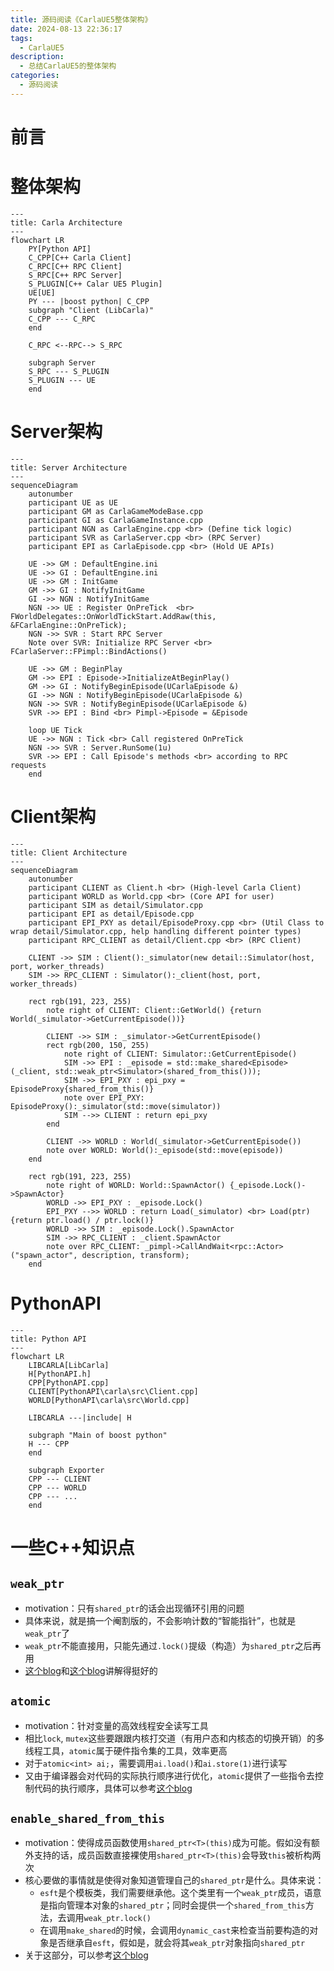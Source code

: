 ```yaml
---
title: 源码阅读《CarlaUE5整体架构》
date: 2024-08-13 22:36:17
tags: 
  - CarlaUE5
description:
  - 总结CarlaUE5的整体架构
categories:
  - 源码阅读
---
```


# 前言

# 整体架构

```mermaid
---
title: Carla Architecture
---
flowchart LR
    PY[Python API]
    C_CPP[C++ Carla Client]
    C_RPC[C++ RPC Client]
    S_RPC[C++ RPC Server]
    S_PLUGIN[C++ Calar UE5 Plugin]
    UE[UE]
    PY --- |boost python| C_CPP
    subgraph "Client (LibCarla)"
    C_CPP --- C_RPC
    end

    C_RPC <--RPC--> S_RPC

    subgraph Server
    S_RPC --- S_PLUGIN
    S_PLUGIN --- UE
    end
```

# Server架构

```mermaid
---
title: Server Architecture
---
sequenceDiagram
    autonumber
    participant UE as UE
    participant GM as CarlaGameModeBase.cpp
    participant GI as CarlaGameInstance.cpp
    participant NGN as CarlaEngine.cpp <br> (Define tick logic)
    participant SVR as CarlaServer.cpp <br> (RPC Server)
    participant EPI as CarlaEpisode.cpp <br> (Hold UE APIs)

    UE ->> GM : DefaultEngine.ini
    UE ->> GI : DefaultEngine.ini
    UE ->> GM : InitGame
    GM ->> GI : NotifyInitGame
    GI ->> NGN : NotifyInitGame
    NGN ->> UE : Register OnPreTick  <br> FWorldDelegates::OnWorldTickStart.AddRaw(this, &FCarlaEngine::OnPreTick);
    NGN ->> SVR : Start RPC Server
    Note over SVR: Initialize RPC Server <br> FCarlaServer::FPimpl::BindActions()

    UE ->> GM : BeginPlay
    GM ->> EPI : Episode->InitializeAtBeginPlay()
    GM ->> GI : NotifyBeginEpisode(UCarlaEpisode &)
    GI ->> NGN : NotifyBeginEpisode(UCarlaEpisode &)
    NGN ->> SVR : NotifyBeginEpisode(UCarlaEpisode &)
    SVR ->> EPI : Bind <br> Pimpl->Episode = &Episode

    loop UE Tick
    UE ->> NGN : Tick <br> Call registered OnPreTick
    NGN ->> SVR : Server.RunSome(1u)
    SVR ->> EPI : Call Episode's methods <br> according to RPC requests
    end
```

# Client架构

```mermaid
---
title: Client Architecture
---
sequenceDiagram
    autonumber
    participant CLIENT as Client.h <br> (High-level Carla Client)
    participant WORLD as World.cpp <br> (Core API for user)
    participant SIM as detail/Simulator.cpp
    participant EPI as detail/Episode.cpp
    participant EPI_PXY as detail/EpisodeProxy.cpp <br> (Util Class to wrap detail/Simulator.cpp, help handling different pointer types)
    participant RPC_CLIENT as detail/Client.cpp <br> (RPC Client)

    CLIENT ->> SIM : Client():_simulator(new detail::Simulator(host, port, worker_threads)
    SIM ->> RPC_CLIENT : Simulator():_client(host, port, worker_threads)

    rect rgb(191, 223, 255)
        note right of CLIENT: Client::GetWorld() {return World(_simulator->GetCurrentEpisode())}

        CLIENT ->> SIM : _simulator->GetCurrentEpisode()
        rect rgb(200, 150, 255)
            note right of CLIENT: Simulator::GetCurrentEpisode()
            SIM ->> EPI : _episode = std::make_shared<Episode>(_client, std::weak_ptr<Simulator>(shared_from_this()));
            SIM ->> EPI_PXY : epi_pxy = EpisodeProxy{shared_from_this()}
            note over EPI_PXY: EpisodeProxy():_simulator(std::move(simulator))
            SIM -->> CLIENT : return epi_pxy
        end

        CLIENT ->> WORLD : World(_simulator->GetCurrentEpisode())
        note over WORLD: World():_episode(std::move(episode))
    end

    rect rgb(191, 223, 255)
        note right of WORLD: World::SpawnActor() {_episode.Lock()->SpawnActor}
        WORLD ->> EPI_PXY : _episode.Lock()
        EPI_PXY -->> WORLD : return Load(_simulator) <br> Load(ptr) {return ptr.load() / ptr.lock()}
        WORLD ->> SIM : _episode.Lock().SpawnActor
        SIM ->> RPC_CLIENT : _client.SpawnActor
        note over RPC_CLIENT: _pimpl->CallAndWait<rpc::Actor>("spawn_actor", description, transform);
    end
```

# PythonAPI

```mermaid
---
title: Python API
---
flowchart LR
    LIBCARLA[LibCarla]
    H[PythonAPI.h]
    CPP[PythonAPI.cpp]
    CLIENT[PythonAPI\carla\src\Client.cpp]
    WORLD[PythonAPI\carla\src\World.cpp]

    LIBCARLA ---|include| H

    subgraph "Main of boost python"
    H --- CPP 
    end

    subgraph Exporter
    CPP --- CLIENT 
    CPP --- WORLD
    CPP --- ...
    end
```

# 一些C++知识点

## `weak_ptr`

- motivation：只有`shared_ptr`的话会出现循环引用的问题
- 具体来说，就是搞一个阉割版的，不会影响计数的“智能指针”，也就是`weak_ptr`了
- `weak_ptr`不能直接用，只能先通过`.lock()`提级（构造）为`shared_ptr`之后再用
- [这个blog](https://blog.csdn.net/qq_38410730/article/details/105903979)和[这个blog](https://blog.csdn.net/Xiejingfa/article/details/50772571)讲解得挺好的

## `atomic`

- motivation：针对变量的高效线程安全读写工具
- 相比`lock`, `mutex`这些要跟跟内核打交道（有用户态和内核态的切换开销）的多线程工具，`atomic`属于硬件指令集的工具，效率更高
- 对于`atomic<int> ai;`，需要调用`ai.load()`和`ai.store(1)`进行读写
- 又由于编译器会对代码的实际执行顺序进行优化，`atomic`提供了一些指令去控制代码的执行顺序，具体可以参考[这个blog](https://www.cnblogs.com/kekec/p/14470150.html)

## `enable_shared_from_this`

- motivation：使得成员函数使用`shared_ptr<T>(this)`成为可能。假如没有额外支持的话，成员函数直接裸使用`shared_ptr<T>(this)`会导致`this`被析构两次
- 核心要做的事情就是使得对象知道管理自己的`shared_ptr`是什么。具体来说：
    - `esft`是个模板类，我们需要继承他。这个类里有一个`weak_ptr`成员，语意是指向管理本对象的`shared_ptr`；同时会提供一个`shared_from_this`方法，去调用`weak_ptr.lock()`
    - 在调用`make_shared`的时候，会调用`dynamic_cast`来检查当前要构造的对象是否继承自`esft`，假如是，就会将其`weak_ptr`对象指向`shared_ptr`
- 关于这部分，可以参考[这个blog](https://blog.csdn.net/caoshangpa/article/details/79392878)